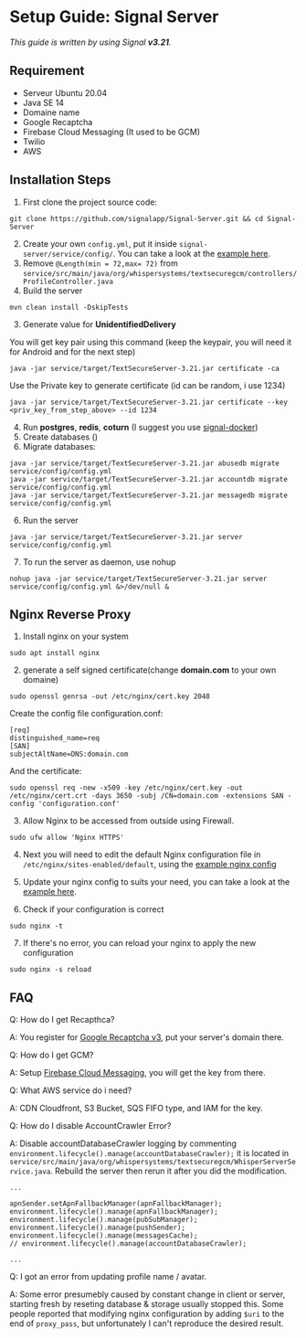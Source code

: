 # Setup Guide: Signal Server

*This guide is written by using Signal **v3.21**.*

## Requirement

* Serveur Ubuntu 20.04
* Java SE 14 
* Domaine name
* Google Recaptcha
* Firebase Cloud Messaging (It used to be GCM)
* Twilio
* AWS

## Installation Steps

1. First clone the project source code:

```
git clone https://github.com/signalapp/Signal-Server.git && cd Signal-Server
```

2. Create your own `config.yml`, put it inside `signal-server/service/config/`. You can take a look at the [example here](../signal-server/example-signal.yml).
3. Remove `@Length(min = 72,max= 72)`  from  `service/src/main/java/org/whispersystems/textsecuregcm/controllers/ProfileController.java`
4. Build the server

```
mvn clean install -DskipTests
```

3. Generate value for **UnidentifiedDelivery**

You will get key pair using this command (keep the keypair, you will need it for Android and for the next step)
```
java -jar service/target/TextSecureServer-3.21.jar certificate -ca
```

Use the Private key to generate certificate (id can be random, i use 1234)
```
java -jar service/target/TextSecureServer-3.21.jar certificate --key <priv_key_from_step_above> --id 1234
```

4.	Run **postgres**, **redis**, **coturn** (I suggest you use [signal-docker](../signal-docker))
5.	Create databases ()
6.	Migrate databases:
```
java -jar service/target/TextSecureServer-3.21.jar abusedb migrate service/config/config.yml
java -jar service/target/TextSecureServer-3.21.jar accountdb migrate service/config/config.yml
java -jar service/target/TextSecureServer-3.21.jar messagedb migrate service/config/config.yml
```

6.	Run the server
```
java -jar service/target/TextSecureServer-3.21.jar server service/config/config.yml
```

7. To run the server as daemon, use nohup
```
nohup java -jar service/target/TextSecureServer-3.21.jar server service/config/config.yml &>/dev/null &
```

## Nginx Reverse Proxy

1. Install nginx on your system
```
sudo apt install nginx     
```

2. generate a self signed certificate(change **domain.com** to your own domaine)

```
sudo openssl genrsa -out /etc/nginx/cert.key 2048
```

Create the config file configuration.conf:

```
[req]
distinguished_name=req
[SAN]
subjectAltName=DNS:domain.com
```

And the certificate:

```
sudo openssl req -new -x509 -key /etc/nginx/cert.key -out /etc/nginx/cert.crt -days 3650 -subj /CN=domain.com -extensions SAN -config 'configuration.conf'
```

3. Allow Nginx to be accessed from outside using Firewall.
```
sudo ufw allow 'Nginx HTTPS'
```

4. Next you will need to edit the default Nginx configuration file in `/etc/nginx/sites-enabled/default`, using the [example nginx config](../signal-server/example-nginx.conf)
5. Update your nginx config to suits your need, you can take a look at the [example here](../signal-server/example-nginx.conf).

6. Check if your configuration is correct
```
sudo nginx -t
```

7. If there's no error, you can reload your nginx to apply the new configuration
```
sudo nginx -s reload
```

## FAQ
Q: How do I get Recapthca?

A: You register for [Google Recaptcha v3](https://www.google.com/recaptcha/intro/v3.html), put your server's domain there.

Q: How do I get GCM?

A: Setup [Firebase Cloud Messaging](https://firebase.google.com/), you will get the key from there.

Q: What AWS service do i need?

A: CDN Cloudfront, S3 Bucket, SQS FIFO type, and IAM for the key.

Q: How do I disable AccountCrawler Error?

A: Disable accountDatabaseCrawler logging by commenting `environment.lifecycle().manage(accountDatabaseCrawler);` it is located in `service/src/main/java/org/whispersystems/textsecuregcm/WhisperServerService.java`. Rebuild the server then rerun it after you did the modification.

```
...

apnSender.setApnFallbackManager(apnFallbackManager);
environment.lifecycle().manage(apnFallbackManager);
environment.lifecycle().manage(pubSubManager);
environment.lifecycle().manage(pushSender);
environment.lifecycle().manage(messagesCache);
// environment.lifecycle().manage(accountDatabaseCrawler);

...
```

Q: I got an error from updating profile name / avatar.

A: Some error presumebly caused by constant change in client or server, starting fresh by reseting database & storage usually stopped this. Some people reported that modifying nginx configuration by adding `$uri` to the end of `proxy_pass`, but unfortunately I can't reproduce the desired result.
